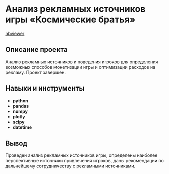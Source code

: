 # Анализ рекламных источников игры «Космические братья»

[nbviewer](https://nbviewer.org/github/Askaront/Portfolio/blob/f85f3c109c51ea85be80472a90a3a7eaaef0909a/Advertising%20sources%20analysis/ad_sources.ipynb)    

## Описание проекта

Анализ рекламных источников и поведения игроков для определения возможных способов монетизации игры и оптимизации расходов на рекламу. Проект завершен.

## Навыки и инструменты

- **python**
- **pandas**
- **numpy**
- **plotly**
- **scipy**
- **datetime**

## Вывод

Проведен анализ рекламных источников игры, определены наиболее перспективные источники привлечения игроков, даны рекомендации по дальнейшему сотрудничеству с рекламными источниками.
